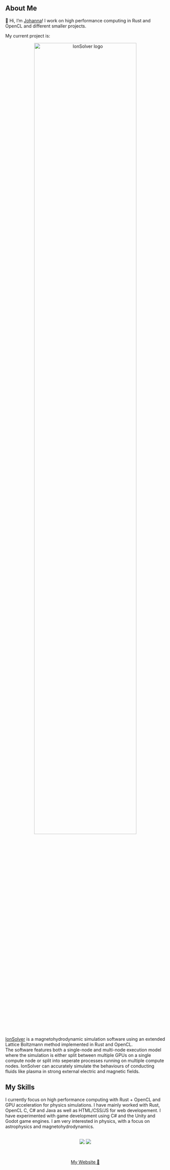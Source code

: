## About Me

👋 Hi, I’m <a href="https://violetspace.github.io/" >Johanna</a>! I work on high performance computing in Rust and OpenCL and different smaller projects.<br>

My current project is: 

<p align="center">
  <a href="https://github.com/VioletSpace/IonSolver">
    <!--<img src="https://github.com/PipInSpace/IonSolver/raw/main/icons/LogoIonSolver.png?raw=true" width="80%"/>-->
    <!--![CardClearDark](https://github.com/PipInSpace/PipInSpace/assets/79136709/9d6f3849-6caa-4419-b5c9-dc44affa8178)-->
    <!--![CardClearLight](https://github.com/PipInSpace/PipInSpace/assets/79136709/228f0279-a389-42de-a62d-15177ee31db7)-->
    <picture>
      <source media="(prefers-color-scheme: dark)" srcset="https://github.com/VioletSpace/VioletSpace/assets/79136709/9d6f3849-6caa-4419-b5c9-dc44affa8178">
      <img alt="IonSolver logo" width="80%" src="https://github.com/VioletSpace/VioletSpace/assets/79136709/228f0279-a389-42de-a62d-15177ee31db7">
    </picture>
  </a>
</p>

<a href="https://github.com/VioletSpace/IonSolver">IonSolver</a> is a magnetohydrodynamic simulation software using an extended Lattice Boltzmann method
implemented in Rust and OpenCL. <br>
The software features both a single-node and multi-node execution model where the simulation is either split between
multiple GPUs on a single compute node or split into seperate processes running on multiple compute nodes. IonSolver can accurately simulate the behaviours of 
conducting fluids like plasma in strong external electric and magnetic fields.<br>

## My Skills
<!--<p align="center">
  <a href="https://skillicons.dev">
    <img src="https://skillicons.dev/icons?i=rust,cs,godot,java,html,css,js&icon_color=b32835" />
  </a>
</p>-->

I currently focus on high performance computing with Rust + OpenCL and GPU acceleration for physics simulations.
I have mainly worked with Rust, OpenCL C, C# and Java as well as HTML/CSS/JS for web developement. I have experimented with game development using C# and the Unity and Godot game engines.
I am very interested in physics, with a focus on astrophysics and magnetohydrodynamics.<br>
<br>

<p align="center">
  <img margin="auto" src="https://github-readme-stats.vercel.app/api?username=violetspace&show_icons=true&theme=material-palenight" />
  <img src="https://github-readme-stats.vercel.app/api/top-langs/?username=violetspace&show_icons=true&theme=material-palenight"/>
</p>
<br>
<p align="center">
  <a href="https://violetspace.github.io/">My Website 💜</a>
</p>
